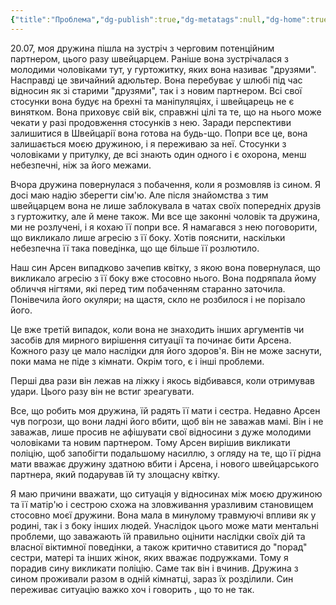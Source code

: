 ```yaml
---
{"title":"Проблема","dg-publish":true,"dg-metatags":null,"dg-home":true,"permalink":"/ukrayinska/problema/","tags":["gardenEntry"],"dgPassFrontmatter":true,"noteIcon":""}
---
```


20.07, моя дружина пішла на зустріч з черговим потенційним партнером, цього разу швейцарцем. Раніше вона зустрічалася з молодими чоловіками тут, у гуртожитку, яких вона називає "друзями". Насправді це звичайний адюльтер. Вона перебуває у шлюбі під час відносин як зі старими "друзями", так і з новим партнером. Всі свої стосунки вона будує на брехні та маніпуляціях, і швейцарець не є винятком. Вона приховує свій вік, справжні цілі та те, що на нього може чекати у разі продовження стосунків з нею. Заради перспективи залишитися в Швейцарії вона готова на будь-що. Попри все це, вона залишається моєю дружиною, і я переживаю за неї. Стосунки з чоловіками у притулку, де всі знають один одного і є охорона, менш небезпечні, ніж за його межами.

Вчора дружина повернулася з побачення, коли я розмовляв із сином. Я досі маю надію зберегти сім'ю. Але після знайомства з тим швейцарцем вона не лише заблокувала в чатах своїх попередніх друзів з гуртожитку, але й мене також. Ми все ще законні чоловік та дружина, ми не розлучені, і я кохаю її попри все. Я намагався з нею поговорити, що викликало лише агресію з її боку. Хотів пояснити, наскільки небезпечна її така поведінка, що ще більше її розлютило. 

Наш син Арсен випадково зачепив квітку, з якою вона повернулася, що викликало агресію з її боку вже стосовно нього. Вона подряпала йому обличчя нігтями, які перед тим побаченням старанно заточила. Понівечила його окуляри; на щастя, скло не розбилося і не порізало його.

Це вже третій випадок, коли вона не знаходить інших аргументів чи засобів для мирного вирішення ситуації та починає бити Арсена. Кожного разу це мало наслідки для його здоров'я. Він не може заснути, поки мама не піде з кімнати. Окрім того, є і інші проблеми.

Перші два рази він лежав на ліжку і якось відбивався, коли отримував удари. Цього разу він не встиг зреагувати.

Все, що робить моя дружина, їй радять її мати і сестра. Недавно Арсен чув погрози, що вони ладні його вбити, щоб він не заважав мамі. Він і не заважав, лише просив не афішувати свої відносини з дуже молодими чоловіками та новим партнером. Тому Арсен вирішив викликати поліцію, щоб запобігти подальшому насиллю, з огляду на те, що її рідна мати вважає дружину здатною вбити і Арсена, і нового швейцарського партнера, який подарував їй ту злощасну квітку.

Я маю причини вважати, що ситуація у відносинах між моєю дружиною та її матір'ю і сестрою схожа на зловживання 
уразливим становищем стосовно моєї дружини. Вона мала в минулому травмуючі впливи як у родині, так і з боку інших людей. Унаслідок цього може мати ментальні проблеми, що заважають їй правильно оцінити наслідки своїх дій та власної віктимної поведінки, а також критично ставитися до "порад" сестри, матері та інших жінок, яких вважає подружками. Тому я порадив сину викликати поліцію. Саме так він і вчинив. Дружина з сином проживали разом в одній кімнатці, зараз їх розділили. Син переживає ситуацію важко хоч і говорить , що то не так.

